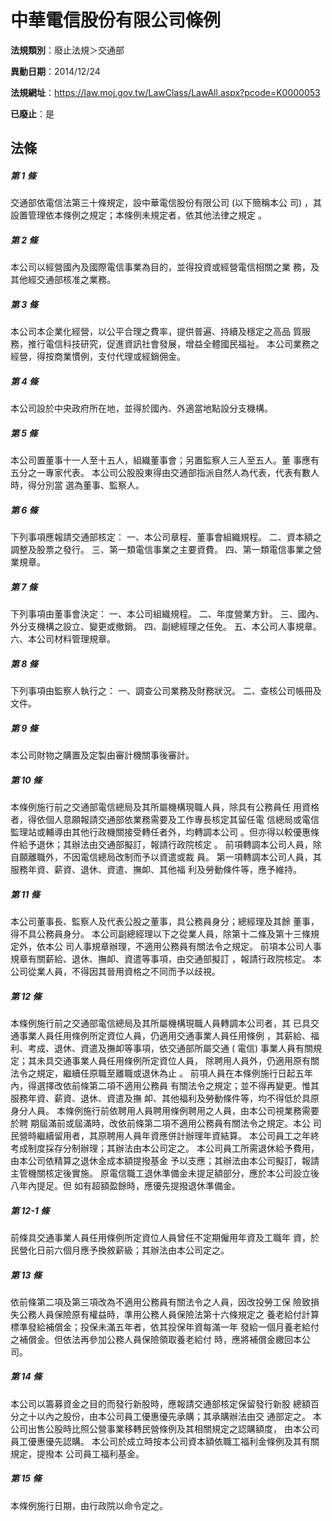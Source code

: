 # 中華電信股份有限公司條例

**法規類別**：廢止法規＞交通部

**異動日期**：2014/12/24  

**法規網址**：https://law.moj.gov.tw/LawClass/LawAll.aspx?pcode=K0000053

**已廢止**：是



## 法條
##### 第 1 條
交通部依電信法第三十條規定，設中華電信股份有限公司 (以下簡稱本公
司) ，其設置管理依本條例之規定；本條例未規定者，依其他法律之規定
。

##### 第 2 條
本公司以經營國內及國際電信事業為目的，並得投資或經營電信相關之業
務，及其他經交通部核准之業務。

##### 第 3 條
本公司本企業化經營，以公平合理之費率，提供普遍、持續及穩定之高品
質服務，推行電信科技研究，促進資訊社會發展，增益全體國民福祉。
本公司業務之經營，得按商業慣例，支付代理或經銷佣金。

##### 第 4 條
本公司設於中央政府所在地，並得於國內、外適當地點設分支機構。

##### 第 5 條
本公司置董事十一人至十五人，組織董事會；另置監察人三人至五人。董
事應有五分之一專家代表。
本公司公股股東得由交通部指派自然人為代表，代表有數人時，得分別當
選為董事、監察人。

##### 第 6 條
下列事項應報請交通部核定：
一、本公司章程、董事會組織規程。
二、資本額之調整及股票之發行。
三、第一類電信事業之主要資費。
四、第一類電信事業之營業規章。


##### 第 7 條
下列事項由董事會決定：
一、本公司組織規程。
二、年度營業方針。
三、國內、外分支機構之設立、變更或撤銷。
四、副總經理之任免。
五、本公司人事規章。
六、本公司材料管理規章。


##### 第 8 條
下列事項由監察人執行之：
一、調查公司業務及財務狀況。
二、查核公司帳冊及文件。


##### 第 9 條
本公司財物之購置及定製由審計機關事後審計。

##### 第 10 條
本條例施行前之交通部電信總局及其所屬機構現職人員，除具有公務員任
用資格者，得依個人意願報請交通部依業務需要及工作專長核定其留任電
信總局或電信監理站或輔導由其他行政機關接受轉任者外，均轉調本公司
。但亦得以較優惠條件給予退休；其辦法由交通部擬訂，報請行政院核定
。
前項轉調本公司人員，除自願離職外，不因電信總局改制而予以資遣或裁
員。
第一項轉調本公司人員，其服務年資、薪資、退休、資遣、撫卹、其他福
利及勞動條件等，應予維持。

##### 第 11 條
本公司董事長、監察人及代表公股之董事，具公務員身分；總經理及其餘
董事，得不具公務員身分。
本公司副總經理以下之從業人員，除第十二條及第十三條規定外，依本公
司人事規章辦理，不適用公務員有關法令之規定。
前項本公司人事規章有關薪給、退休、撫卹、資遣等事項，由交通部擬訂
，報請行政院核定。
本公司從業人員，不得因其晉用資格之不同而予以歧視。

##### 第 12 條
本條例施行前之交通部電信總局及其所屬機構現職人員轉調本公司者，其
已具交通事業人員任用條例所定資位人員，仍適用交通事業人員任用條例
，其薪給、福利、考成、退休、資遣及撫卹等事項，依交通部所屬交通 (
電信) 事業人員有關規定；其未具交通事業人員任用條例所定資位人員，
除聘用人員外，仍適用原有關法令之規定，繼續任原職至離職或退休為止
。
前項人員在本條例施行日起五年內，得選擇改依前條第二項不適用公務員
有關法令之規定；並不得再變更。惟其服務年資、薪資、退休、資遣及撫
卹、其他福利及勞動條件等，均不得低於具原身分人員。
本條例施行前依聘用人員聘用條例聘用之人員，由本公司視業務需要於聘
期屆滿前或屆滿時，改依前條第二項不適用公務員有關法令之規定。本公
司民營時繼續留用者，其原聘用人員年資應併計辦理年資結算。
本公司員工之年終考成制度採存分制辦理；其辦法由本公司定之。
本公司員工所需退休給予費用，由本公司依精算之退休金成本額提撥基金
予以支應；其辦法由本公司擬訂，報請主管機關核定後實施。
原電信職工退休準備金未提足額部分，應於本公司設立後八年內提足。但
如有超額盈餘時，應優先提撥退休準備金。


##### 第 12-1 條
前條具交通事業人員任用條例所定資位人員曾任不定期僱用年資及工職年
資，於民營化日前六個月應予換敘薪級；其辦法由本公司定之。


##### 第 13 條
依前條第二項及第三項改為不適用公務員有關法令之人員，因改投勞工保
險致損失公務人員保險原有權益時，準用公務人員保險法第十六條規定之
養老給付計算標準發給補償金；投保未滿五年者，依其投保年資每滿一年
發給一個月養老給付之補償金。但依法再參加公務人員保險領取養老給付
時，應將補償金繳回本公司。

##### 第 14 條
本公司以籌募資金之目的而發行新股時，應報請交通部核定保留發行新股
總額百分之十以內之股份，由本公司員工優惠優先承購；其承購辦法由交
通部定之。
本公司出售公股時比照公營事業移轉民營條例及其相關規定之認購額度，
由本公司員工優惠優先認購。
本公司於成立時按本公司資本額依職工福利金條例及其有關規定，提撥本
公司員工福利基金。

##### 第 15 條
本條例施行日期，由行政院以命令定之。


